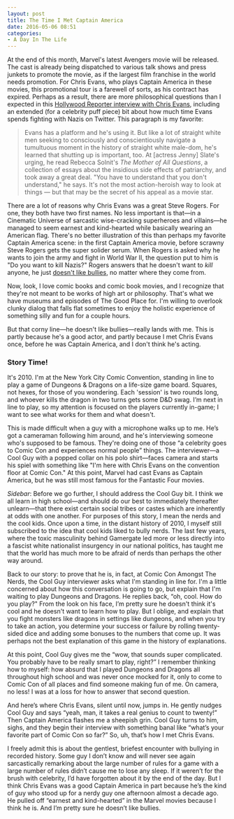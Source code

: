 ```yaml
---
layout: post
title: The Time I Met Captain America
date: 2016-05-06 08:51
categories: 
- A Day In The Life
---
```


At the end of this month, Marvel's latest Avengers movie will be released. The cast is already being dispatched to various talk shows and press junkets to promote the movie, as if the largest film franchise in the world needs promotion. For Chris Evans, who plays Captain America in these movies, this promotional tour is a farewell of sorts, as his contract has expired. Perhaps as a result, there are more philosophical questions than I expected in this [Hollywood Reporter interview with Chris Evans][1], including an extended (for a celebrity puff piece) bit about how much time Evans spends fighting with Nazis on Twitter. This paragraph is my favorite:

> Evans has a platform and he's using it. But like a lot of straight white men seeking to consciously and conscientiously navigate a tumultuous moment in the history of straight white male-dom, he's learned that shutting up is important, too. At [actress Jenny] Slate's urging, he read Rebecca Solnit's *The Mother of All Questions*, a collection of essays about the insidious side effects of patriarchy, and took away a great deal. "You have to understand that you don't understand," he says. It's not the most action-heroish way to look at things — but that may be the secret of his appeal as a movie star.

There are a lot of reasons why Chris Evans was a great Steve Rogers. For one, they both have two first names. No less important is that—in a Cinematic Universe of sarcastic wise-cracking superheroes and villains—he managed to seem earnest and kind-hearted while basically wearing an American flag. There's no better illustration of this than perhaps my favorite Captain America scene: in the first Captain America movie, before scrawny Steve Rogers gets the super solider serum. When Rogers is asked why he wants to join the army and fight in World War II, the question put to him is "Do you want to kill Nazis?" Rogers answers that he doesn't want to *kill* anyone, he just [doesn't like bullies][2], no matter where they come from.

Now, look, I love comic books and comic book movies, and I recognize that they're not meant to be works of high art or philosophy. That's what we have museums and episodes of The Good Place for. I'm willing to overlook clunky dialog that falls flat sometimes to enjoy the holistic experience of something silly and fun for a couple hours.

But that corny line—he doesn't like bullies—really lands with me. This is partly because he's a good actor, and partly because I met Chris Evans once, before he was Captain America, and I don't think he's acting.

### Story Time!

It's 2010. I'm at the New York City Comic Convention, standing in line to play a game of Dungeons & Dragons on a life-size game board. Squares, not hexes, for those of you wondering. Each 'session' is two rounds long, and whoever kills the dragon in two turns gets some D&D swag. I’m next in line to play, so my attention is focused on the players currently in-game; I want to see what works for them and what doesn't. 

This is made difficult when a guy with a microphone walks up to me. He’s got a cameraman following him around, and he's interviewing someone who's supposed to be famous. They're doing one of those “a celebrity goes to Comic Con and experiences normal people” things. The interviewer—a Cool Guy with a popped collar on his polo shirt—faces camera and starts his spiel with something like "I'm here with Chris Evans on the convention floor at Comic Con." At this point, Marvel had cast Evans as Captain America, but he was still most famous for the Fantastic Four movies.

*Sidebar*: Before we go further, I should address the Cool Guy bit. I think we all learn in high school—and should do our best to immediately thereafter unlearn—that there exist certain social tribes or castes which are inherently at odds with one another. For purposes of this story, I mean the nerds and the cool kids. Once upon a time, in the distant history of 2010, I myself still subscribed to the idea that cool kids liked to bully nerds. The last few years, where the toxic masculinity behind Gamergate led more or less directly into a fascist white nationalist insurgency in our national politics, has taught me that the world has much more to be afraid of nerds than perhaps the other way around.

Back to our story: to prove that he is, in fact, at Comic Con Amongst The Nerds, the Cool Guy interviewer asks what I'm standing in line for. I'm a little concerned about how this conversation is going to go, but explain that I'm waiting to play Dungeons and Dragons. He replies back, “oh, cool. How do you play?" From the look on his face, I’m pretty sure he doesn't think it's cool and he doesn't want to learn how to play. But I oblige, and explain that you fight monsters like dragons in settings like dungeons, and when you try to take an action, you determine your success or failure by rolling twenty-sided dice and adding some bonuses to the numbers that come up. It was perhaps not the best explanation of this game in the history of explanations.

At this point, Cool Guy gives me the “wow, that sounds super complicated. You probably have to be really smart to play, right?” I remember thinking how to myself: how absurd that I played Dungeons and Dragons all throughout high school and was never once mocked for it, only to come to Comic Con of all places and find someone making fun of me. On camera, no less! I was at a loss for how to answer that second question.

And here’s where Chris Evans, silent until now, jumps in. He gently nudges Cool Guy and says “yeah, man, it takes a real genius to count to twenty!” Then Captain America flashes me a sheepish grin. Cool Guy turns to him, sighs, and they begin their interview with something banal like “what’s your favorite part of Comic Con so far?” So, uh, that’s how I met Chris Evans.

I freely admit this is about the gentlest, briefest encounter with bullying in recorded history. Some guy I don’t know and will never see again sarcastically remarking about the large number of rules for a game with a large number of rules didn’t cause me to lose any sleep. If it weren’t for the brush with celebrity, I’d have forgotten about it by the end of the day. But I think Chris Evans was a good Captain America in part because he’s the kind of guy who stood up for a nerdy guy one afternoon almost a decade ago. He pulled off “earnest and kind-hearted” in the Marvel movies because I think he is. And I’m pretty sure he doesn’t like bullies.

[1]:	https://www.hollywoodreporter.com/features/chris-evans-talks-trump-tom-brady-anxiety-retirement-rumors-1196705
[2]:	https://youtu.be/V4C7IAmiUgs